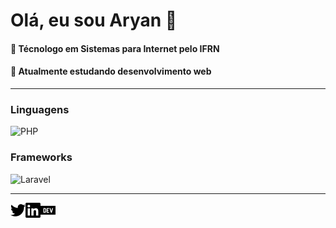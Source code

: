 
# Olá, eu sou Aryan 👋
#### :school: Técnologo em Sistemas para Internet pelo IFRN
#### :book: Atualmente estudando desenvolvimento web
---
### Linguagens
![PHP](https://img.shields.io/badge/-PHP-informational?style=flat&logo=php&logoColor=white)

### Frameworks
![Laravel](https://img.shields.io/badge/-Laravel-red?style=flat&logo=laravel&logoColor=white)

---

[<img align="left"  width="24px" alt="aryangomes_ | Twitter" src="./twitter.svg" />][twitter]
[<img align="left"  width="24px" alt="aryangomes_ | Linkedin" src="./linkedin.svg" />][linkedin]
[<img align="left"  width="24px" alt="aryangomes_ | Linkedin" src="./devdotto.svg" />][devto]

[linkedin]: https://www.linkedin.com/in/aryangomes/
[twitter]: https://www.twitter.com/aryangomes_/
[devto]: https://www.dev.to/aryangomes/

